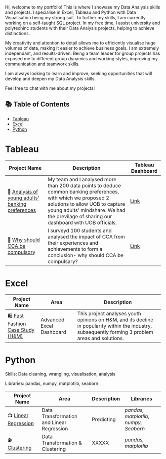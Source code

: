Hi, welcome to my portfolio!
This is where I showase my Data Analysis skills and projects. I specialise in Excel, Tableau and Python with Data Visualisation being my strong suit. To further my skills, I am currently working on a self-taught SQL project. In my free time, I assist university and polytechinc students with their Data Analysis projects, helping to achieve distinctions. 

My creativity and attention to detail allows me to efficiently visualise huge volumes of data, making it easier to achieve business goals. I am extremely independant, and results-driven. Being a team leader for group projects has exposed me to different group dynamics and working styles, improving my communication and teamwork skills.

I am always looking to learn and improve, seeking opportunities that will develop and deepen my Data Analysis skills.

Feel free to chat with me about my projects!

## 📚 Table of Contents
- [Tableau](#tableau)
- [Excel](#Excel)
- [Python](#python)

# Tableau

| Project Name | Description | Tableau Dashboard |
|---|---|---|
| 🏦 [Analysis of young adults' banking preferences](https://github.com/srushtiganesh/YoungAdultsBankingPreferences) | My team and I analysed more than 200 data points to deduce common banking preferences, with which we proposed 2 solutions to allow UOB to capture young adults' mindshare. We had the previlage of sharing our dashboard with UOB officials.  | [Link](https://github.com/srushtiganesh/YoungAdultsBankingPreferences/blob/main/TF02_Srushti_final%20(3).twbx) |
| 🏅 [Why should CCA be compulsory](https://github.com/katiehuangx/Covid-19-and-Impact-on-Malaysia-stock-market) | I surveyd 100 students and analysed the impact of CCA from their experiences and achievements to form a conclusion-  why should CCA be compulsary? | [Link](https://github.com/srushtiganesh/CCATableau/blob/main/fddai_S10223487F_Borse%20Srushti%20Ganesh.twbx) |

# Excel

| Project Name | Area | Description |  
|---|---|---|
| 🛍️ [Fast Fashion Case Study (H&M)](https://github.com/srushtiganesh/FastFashionCaseStudy) |  Advanced Excel Dashboard | This project analyses youth opinions on H&M, and its decline in popularity within the industry, subsequently forming 3 problem areas and solutions. | 

# Python

Skills: Data cleaning, wrangling, visualisation, analysis

Libraries: pandas, numpy, matplotlib, seaborn

| Project Name | Area | Description | Libraries |    
|---|---|---|---|
| 📺 [Linear Regression](https://github.com/srushtiganesh/PythonProjects/tree/main) |   Data Transformation and Linear Regression | Predicting  | _pandas, matplotlib, numpy, Seaborn_ |   
| ⛽️ [Clustering](https://github.com/katiehuangx/Udacity-Data-Analyst-Nanodegree/blob/main/Case%20Study%202%20-%20Fuel%20Economy.ipynb) | Data Transformation & Clustering |XXXXX|  _pandas, matplotlib_ |  
